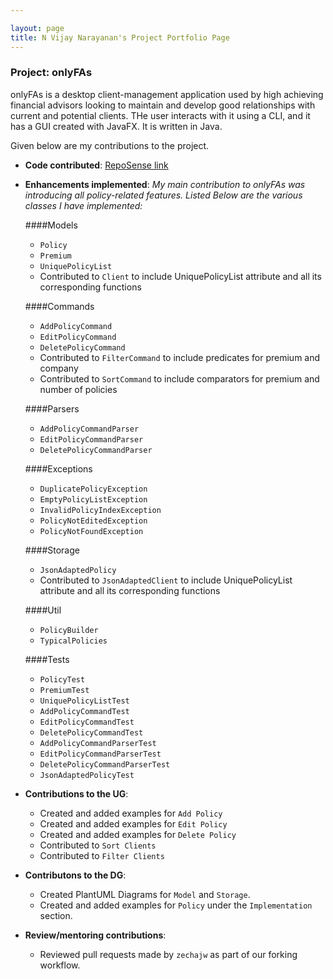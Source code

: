 ```yaml
---

layout: page
title: N Vijay Narayanan's Project Portfolio Page
---
```


### Project: onlyFAs

onlyFAs is a desktop client-management application used by high achieving financial advisors looking to maintain and develop good relationships with current and potential clients. THe user interacts with it using a CLI, and it has a GUI created with JavaFX. It is written in Java.

Given below are my contributions to the project.

- **Code contributed**: [RepoSense link](https://nus-cs2103-ay2122s2.github.io/tp-dashboard/?search=myc37&breakdown=true)

- **Enhancements implemented**:
  *My main contribution to onlyFAs was introducing all policy-related features. Listed Below are the various classes 
  I have implemented:*
  
  ####Models
  - `Policy`
  - `Premium`
  - `UniquePolicyList`
  - Contributed to `Client` to include UniquePolicyList attribute and all its corresponding functions

  ####Commands
  - `AddPolicyCommand`
  - `EditPolicyCommand`
  - `DeletePolicyCommand`
  - Contributed to `FilterCommand` to include predicates for premium and company
  - Contributed to `SortCommand` to include comparators for premium and number of policies

  ####Parsers
  - `AddPolicyCommandParser`
  - `EditPolicyCommandParser`
  - `DeletePolicyCommandParser`

  ####Exceptions
  - `DuplicatePolicyException`
  - `EmptyPolicyListException`
  - `InvalidPolicyIndexException`
  - `PolicyNotEditedException`
  - `PolicyNotFoundException`

  ####Storage
    - `JsonAdaptedPolicy`
    - Contributed to `JsonAdaptedClient` to include UniquePolicyList attribute and all its corresponding functions

  ####Util
    - `PolicyBuilder`
    - `TypicalPolicies`

  ####Tests
  - `PolicyTest`
  - `PremiumTest`
  - `UniquePolicyListTest`
  - `AddPolicyCommandTest`
  - `EditPolicyCommandTest`
  - `DeletePolicyCommandTest`
  - `AddPolicyCommandParserTest`
  - `EditPolicyCommandParserTest`
  - `DeletePolicyCommandParserTest`
  - `JsonAdaptedPolicyTest`
  
  
- **Contributions to the UG**:

  - Created and added examples for `Add Policy`
  - Created and added examples for `Edit Policy`
  - Created and added examples for `Delete Policy`
  - Contributed to `Sort Clients`
  - Contributed to `Filter Clients`


- **Contributons to the DG**:

  - Created PlantUML Diagrams for `Model` and `Storage`.
  - Created and added examples for `Policy` under the `Implementation` section.

  
- **Review/mentoring contributions**:

  - Reviewed pull requests made by `zechajw` as part of our forking workflow.

